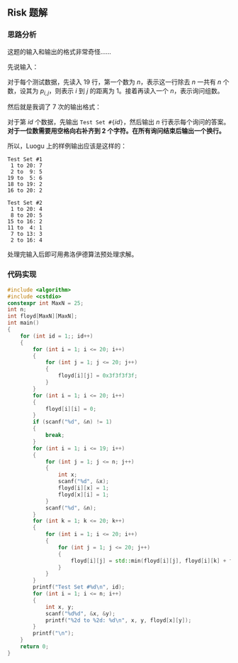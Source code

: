 ## Risk 题解

### 思路分析

这题的输入和输出的格式非常奇怪……

先说输入：

对于每个测试数据，先读入 $19$ 行，第一个数为 $n$，表示这一行除去 $n$ 一共有 $n$ 个数，设其为 $p_{i, j}$，则表示 $i$ 到 $j$ 的距离为 $1$。接着再读入一个 $n$，表示询问组数。

然后就是我调了 $7$ 次的输出格式：

对于第 $id$ 个数据，先输出 $\texttt{Test Set \#\{}id\texttt{\}}$，然后输出 $n$ 行表示每个询问的答案。**对于一位数需要用空格向右补齐到 $2$ 个字符。在所有询问结束后输出一个换行。**

所以，Luogu 上的样例输出应该是这样的：

```plain
Test Set #1
 1 to 20: 7
 2 to  9: 5
19 to  5: 6
18 to 19: 2
16 to 20: 2

Test Set #2
 1 to 20: 4
 8 to 20: 5
15 to 16: 2
11 to  4: 1
 7 to 13: 3
 2 to 16: 4
```

处理完输入后即可用弗洛伊德算法预处理求解。

### 代码实现

```cpp
#include <algorithm>
#include <cstdio>
constexpr int MaxN = 25;
int n;
int floyd[MaxN][MaxN];
int main()
{
    for (int id = 1;; id++)
    {
        for (int i = 1; i <= 20; i++)
        {
            for (int j = 1; j <= 20; j++)
            {
                floyd[i][j] = 0x3f3f3f3f;
            }
        }
        for (int i = 1; i <= 20; i++)
        {
            floyd[i][i] = 0;
        }
        if (scanf("%d", &n) != 1)
        {
            break;
        }
        for (int i = 1; i <= 19; i++)
        {
            for (int j = 1; j <= n; j++)
            {
                int x;
                scanf("%d", &x);
                floyd[i][x] = 1;
                floyd[x][i] = 1;
            }
            scanf("%d", &n);
        }
        for (int k = 1; k <= 20; k++)
        {
            for (int i = 1; i <= 20; i++)
            {
                for (int j = 1; j <= 20; j++)
                {
                    floyd[i][j] = std::min(floyd[i][j], floyd[i][k] + floyd[k][j]);
                }
            }
        }
        printf("Test Set #%d\n", id);
        for (int i = 1; i <= n; i++)
        {
            int x, y;
            scanf("%d%d", &x, &y);
            printf("%2d to %2d: %d\n", x, y, floyd[x][y]);
        }
        printf("\n");
    }
    return 0;
}
```